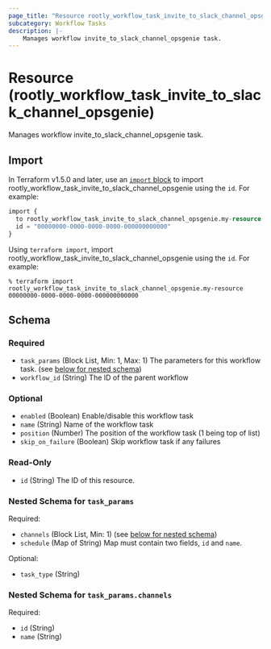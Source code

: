 ```yaml
---
page_title: "Resource rootly_workflow_task_invite_to_slack_channel_opsgenie - terraform-provider-rootly"
subcategory: Workflow Tasks
description: |-
    Manages workflow invite_to_slack_channel_opsgenie task.
---
```


# Resource (rootly_workflow_task_invite_to_slack_channel_opsgenie)

Manages workflow invite_to_slack_channel_opsgenie task.



## Import

In Terraform v1.5.0 and later, use an [`import` block](https://developer.hashicorp.com/terraform/language/import) to import rootly_workflow_task_invite_to_slack_channel_opsgenie using the `id`. For example:

```terraform
import {
  to rootly_workflow_task_invite_to_slack_channel_opsgenie.my-resource
  id = "00000000-0000-0000-0000-000000000000"
}
```

Using `terraform import`, import rootly_workflow_task_invite_to_slack_channel_opsgenie using the `id`. For example:

```console
% terraform import rootly_workflow_task_invite_to_slack_channel_opsgenie.my-resource 00000000-0000-0000-0000-000000000000
```

<!-- schema generated by tfplugindocs -->
## Schema

### Required

- `task_params` (Block List, Min: 1, Max: 1) The parameters for this workflow task. (see [below for nested schema](#nestedblock--task_params))
- `workflow_id` (String) The ID of the parent workflow

### Optional

- `enabled` (Boolean) Enable/disable this workflow task
- `name` (String) Name of the workflow task
- `position` (Number) The position of the workflow task (1 being top of list)
- `skip_on_failure` (Boolean) Skip workflow task if any failures

### Read-Only

- `id` (String) The ID of this resource.

<a id="nestedblock--task_params"></a>
### Nested Schema for `task_params`

Required:

- `channels` (Block List, Min: 1) (see [below for nested schema](#nestedblock--task_params--channels))
- `schedule` (Map of String) Map must contain two fields, `id` and `name`.

Optional:

- `task_type` (String)

<a id="nestedblock--task_params--channels"></a>
### Nested Schema for `task_params.channels`

Required:

- `id` (String)
- `name` (String)
